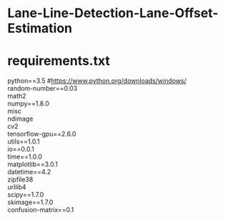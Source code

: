# Lane-Line-Detection-Lane-Offset-Estimation

# requirements.txt 
python==3.5     #https://www.python.org/downloads/windows/  
random-number==0.03  
math2  
numpy==1.8.0  
misc  
ndimage  
cv2  
tensorflow-gpu==2.6.0  
utils==1.0.1  
io==0.0.1  
time==1.0.0  
matplotlib==3.0.1  
datetime==4.2  
zipfile38  
urllib4  
scipy==1.7.0  
skimage==1.7.0  
confusion-matrix==0.1  

